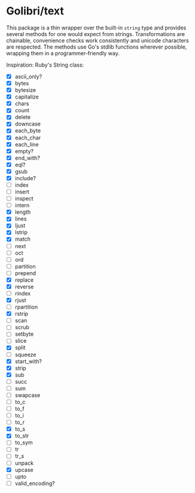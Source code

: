 # Golibri/text

This package is a thin wrapper over the built-in `string` type and provides several methods for one would expect from strings. Transformations are chainable, convenience checks work
consistently and unicode characters are respected. The methods use Go's stdlib functions wherever possible, wrapping them in a programmer-friendly way.

Inspiration: Ruby's String class:

- [x] ascii_only?
- [x] bytes
- [x] bytesize
- [x] capitalize
- [x] chars
- [x] count
- [x] delete
- [x] downcase
- [x] each_byte
- [x] each_char
- [x] each_line
- [x] empty?
- [x] end_with?
- [x] eql?
- [x] gsub
- [x] include?
- [ ] index
- [ ] insert
- [ ] inspect
- [ ] intern
- [x] length
- [x] lines
- [x] ljust
- [x] lstrip
- [x] match
- [ ] next
- [ ] oct
- [ ] ord
- [ ] partition
- [ ] prepend
- [x] replace
- [x] reverse
- [ ] rindex
- [x] rjust
- [ ] rpartition
- [x] rstrip
- [ ] scan
- [ ] scrub
- [ ] setbyte
- [ ] slice
- [x] split
- [ ] squeeze
- [x] start_with?
- [x] strip
- [x] sub
- [ ] succ
- [ ] sum
- [ ] swapcase
- [ ] to_c
- [ ] to_f
- [ ] to_i
- [ ] to_r
- [x] to_s
- [x] to_str
- [ ] to_sym
- [ ] tr
- [ ] tr_s
- [ ] unpack
- [x] upcase
- [ ] upto
- [ ] valid_encoding?